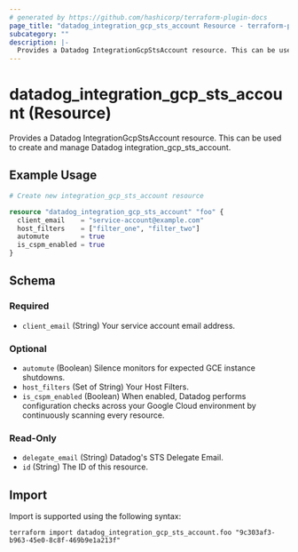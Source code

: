 ```yaml
---
# generated by https://github.com/hashicorp/terraform-plugin-docs
page_title: "datadog_integration_gcp_sts_account Resource - terraform-provider-datadog"
subcategory: ""
description: |-
  Provides a Datadog IntegrationGcpStsAccount resource. This can be used to create and manage Datadog integrationgcpsts_account.
---
```


# datadog_integration_gcp_sts_account (Resource)

Provides a Datadog IntegrationGcpStsAccount resource. This can be used to create and manage Datadog integration_gcp_sts_account.

## Example Usage

```terraform
# Create new integration_gcp_sts_account resource

resource "datadog_integration_gcp_sts_account" "foo" {
  client_email    = "service-account@example.com"
  host_filters    = ["filter_one", "filter_two"]
  automute        = true
  is_cspm_enabled = true
}
```

<!-- schema generated by tfplugindocs -->
## Schema

### Required

- `client_email` (String) Your service account email address.

### Optional

- `automute` (Boolean) Silence monitors for expected GCE instance shutdowns.
- `host_filters` (Set of String) Your Host Filters.
- `is_cspm_enabled` (Boolean) When enabled, Datadog performs configuration checks across your Google Cloud environment by continuously scanning every resource.

### Read-Only

- `delegate_email` (String) Datadog's STS Delegate Email.
- `id` (String) The ID of this resource.

## Import

Import is supported using the following syntax:

```shell
terraform import datadog_integration_gcp_sts_account.foo "9c303af3-b963-45e0-8c8f-469b9e1a213f"
```
